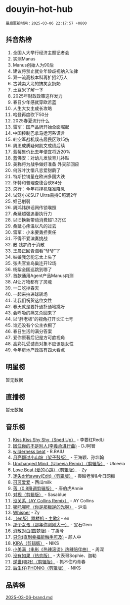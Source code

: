 # douyin-hot-hub

`最后更新时间：2025-03-06 22:17:57 +0800`

## 抖音热榜

1. 全国人大举行经济主题记者会
1. 实测Manus
1. Manus创始人为90后
1. 建议将禁止就业年龄歧视纳入法律
1. 双一流高校本科再扩招2万人
1. 古城卖大龙的搞笑女奶奶
1. 土豆米了解一下
1. 2025年财政政策这样发力
1. 春日少年感就穿欧若蓝
1. 人生大女主成长攻略
1. 哈登再度砍下50分
1. 2025春夏流行什么
1. 雷军：国产品牌开始全面崛起
1. 中国控制巴拿马运河系谎言
1. 韩空军战机误击居民区致15伤
1. 周思成质疑何凯文成绩后续
1. 蓝莓售价比去年便宜将近20%
1. 蓝佛安：对幼儿发放育儿补贴
1. 美称将为战争做好准备 外交部回应
1. 何苏叶沈惜凡恋爱甜齁了
1. 特斯拉销量在欧洲多国大跌
1. 怀特和普理查德合砍84分
1. 央行：今年将择机降准降息
1. 试驾小米SU7 Ultra需持C照满2年
1. 妲己削弱
1. 周鸿祎辟谣网传锁喉照
1. 桑延超强追妻执行力
1. 以旧换新带动消费超1.3万亿
1. 桑延心疼温以凡的过去
1. 雷军：小米要勇担责任
1. 不得不爱演奏挑战
1. 散 残梦终于消散
1. 王晨正回青海看“爷爷”了
1. 姑娘我怎能忘太上头了
1. 张杰官宣鸟巢连开12场
1. 杨紫全国巡跳到哪了
1. 首款通用Agent产品Manus内测
1. AI让万物都有了灵魂
1. 一口吃掉春天
1. 一起来拍进球转场
1. 让我们祝贺这位女性
1. 春天就是要扑通扑通地跳呀
1. 会呼吸的痛又杀回来了
1. 以“胖老板”的视角打开长江七号
1. 谁还没有个公主衣橱了
1. 春日生活的满分答案
1. 爱你原著后记是方可歆视角
1. 高彩礼受谴责对象不应该是女性
1. 今年房地产政策有四大看点

## 明星榜

暂无数据

## 直播榜

暂无数据

## 音乐榜

1. [Kiss Kiss Shy Shy（Sped Up）](https://sf5-hl-cdn-tos.douyinstatic.com/obj/tos-cn-ve-2774/oYpXDAeGgQK0zfPaji7iKUixpCXFGILeLGmvYA) - 李要红RedLi
1. [困住你的不是别人(李羲承进行曲)](https://sf3-cdn-tos.douyinstatic.com/obj/tos-cn-ve-2774/okWrrVL1iQGZbfHVeCPAe7IaerYfM2jEQi5mNI) - DJ阿智
1. [wilderness beat](https://sf3-cdn-tos.douyinstatic.com/obj/tos-cn-ve-2774/o0oBmODSFCpfFdLRGzAAFC2ah9AIMEQfAOueVE) - R.RAIU
1. [月亮翻过小山坡（架子鼓版）](https://sf3-cdn-tos.douyinstatic.com/obj/tos-cn-ve-2774/oMNeN2LYSVP6MMtoAQFGfeQDeftQqYPEErIl8Y) - 王海颖、孙圳翰
1. [Unchanged Mind（Uloeeia Remix）（剪辑版）](https://sf3-cdn-tos.douyinstatic.com/obj/tos-cn-ve-2774/oIHYu1YfsziJqmggAqBsXOiiI2Y1QB6I61RsMW) - Uloeeia
1. [Love Beat  (爱的心跳）（剪辑版）](https://sf3-cdn-tos.douyinstatic.com/obj/tos-cn-ve-2774/oUlARwvEINIisZ9nCnKMZiYFGfCCYLtDADDBge) - Zy
1. [迷失driftaway(Edit)（剪辑版）](https://sf3-cdn-tos.douyinstatic.com/obj/tos-cn-ve-2774/ogaa1xGNeFO6FCaMgO8PzzAceEI4fBLDMi15H3) - 喪甜老爹&今日网抑
1. [可可爱爱](https://sf3-cdn-tos.douyinstatic.com/obj/tos-cn-ve-2774/0deb1e75aea643b9927ba26aaafa29dd) - 西瓜milk
1. [落（0.8降调剪辑版）](https://sf3-cdn-tos.douyinstatic.com/obj/tos-cn-ve-2774/ociN0WUv3APijBYr6DUmAHmdkZ5MjM6gIF3iA) - 唐伯虎Annie
1. [对视（剪辑版）](https://sf3-cdn-tos.douyinstatic.com/obj/tos-cn-ve-2774/ogKtIhiB0WfAa18F9z3uWODMtZi2ysB1VuAIsQ) - Sasablue
1. [没关系（AY Collins Remix）](https://sf3-cdn-tos.douyinstatic.com/obj/tos-cn-ve-2774/oIBbI5Ghw4zdUCQMJrDEFaAQilZP3EIDSi7MW) - AY Collins
1. [哪吒哪吒（你是那叛逆的光啊）](https://sf3-cdn-tos.douyinstatic.com/obj/tos-cn-ve-2774/oUkQCgCDnBanFehFEFQDxCQntAOIfp9gyZYFVo) - 沪滔
1. [Whisper](https://sf3-cdn-tos.douyinstatic.com/obj/tos-cn-ve-2774/oEeYKDxIDCFuArkftgkGqCnG7xZtRC2rEMKBQi) - Zy
1. [（en版）跳楼机 - 主歌2](https://sf3-cdn-tos.douyinstatic.com/obj/tos-cn-ve-2774/oklN6GvgQ2L8DpPeaAGf1gPeyKzjXFwHIwoCZv) - en
1. [那个女孩（那年你刚刚大一）](https://sf3-cdn-tos.douyinstatic.com/obj/tos-cn-ve-2774/o4IZw7TlivwiBBBMA2rIgWrGNIrjFroh6bPqQ) - 宝石Gem
1. [消散对白(圆梦版)](https://sf3-cdn-tos.douyinstatic.com/obj/tos-cn-ve-2774/og4jB5I5IizzoZVAAAzWgBMAsMDWoArfwBOiFs) - 丁禹兮
1. [只你(直到幸福能触手可及)](https://sf5-hl-cdn-tos.douyinstatic.com/obj/tos-cn-ve-2774/o0lBkRDzFTeaVSUz3ZZSCBVtZ5DIMQGfgmEAuE) - 颜人中
1. [KIRA（剪辑版）](https://sf3-cdn-tos.douyinstatic.com/obj/tos-cn-ve-2774/o0Bq3TvdHqOfzihWrHyABMociuMA3Inwsbx9Wi) - NIKS
1. [小美满（电影《热辣滚烫》热辣陪伴曲）](https://sf3-cdn-tos.douyinstatic.com/obj/tos-cn-ve-2774/o0GAn2lSgfZIDUgtevCGDQYnFg4CwnrBaxbTZL) - 周深
1. [没有如果（热恋版）](https://sf3-cdn-tos.douyinstatic.com/obj/tos-cn-ve-2774/o4iETqbxIThtCXlBeV0DfAhZsbCFGhagYupnMx) - 大表哥Sophie、迦勒
1. [逆世(哪吒)（剪辑版）](https://sf3-cdn-tos.douyinstatic.com/obj/tos-cn-ve-2774/oMIEZAfEogrLnzfDWMBiZKCWuXIUFLtRDsOFWs) - 抓不住旳青春
1. [后生仔(PHONK)（剪辑版）](https://sf3-cdn-tos.douyinstatic.com/obj/tos-cn-ve-2774/o0TzmfumdQAJ1aGG9F5LfTXIYeGcqYKRPAeFdJ) - NIKS

## 品牌榜

[2025-03-06-brand.md](2025-03-06-brand.md)
